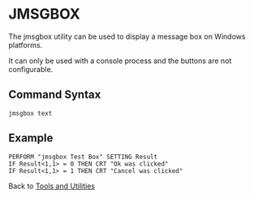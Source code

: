 # JMSGBOX

<PageHeader />

The jmsgbox utility can be used to display a message box on Windows platforms.  

It can only be used with a console process and the buttons are not configurable.

## Command Syntax

```
jmsgbox text 
```

## Example

```
PERFORM "jmsgbox Test Box" SETTING Result
IF Result<1,1> = 0 THEN CRT "Ok was clicked"
IF Result<1,1> = 1 THEN CRT "Cancel was clicked"
```

Back to [Tools and Utilities](./../README.md)

<PageFooter />

